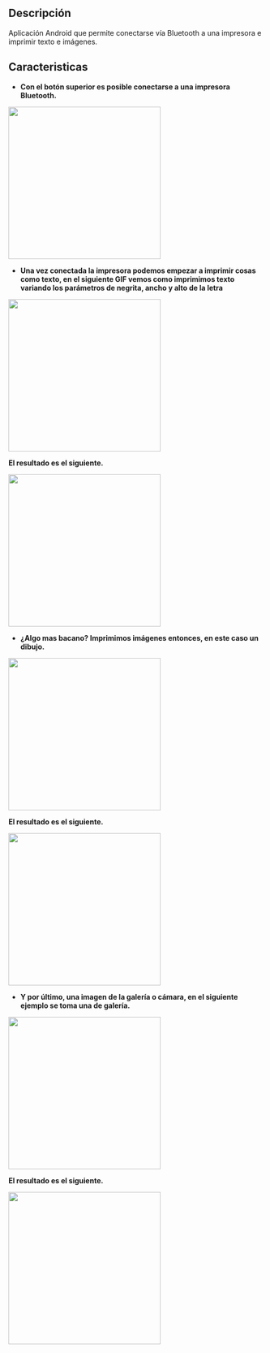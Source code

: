 ## Descripción
Aplicación Android que permite conectarse vía Bluetooth a una impresora e imprimir texto e imágenes.

## Caracteristicas

* **Con el botón superior es posible conectarse a una impresora Bluetooth.**

 <img src="https://crissalvarezh.github.io/ImagenesRepos/imgs/ImprisoraBluetooth/conectar_impresora_bluetooth.gif"  width="300px" >

* **Una vez conectada la impresora podemos empezar a imprimir cosas como texto, en el siguiente GIF vemos como imprimimos texto variando los parámetros de negrita, ancho y alto de la letra**

<img src="https://crissalvarezh.github.io/ImagenesRepos/imgs/ImprisoraBluetooth/impresion_texto.gif"  width="300px" >

 **El resultado es el siguiente.**
 
 <img src="https://crissalvarezh.github.io/ImagenesRepos/imgs/ImprisoraBluetooth/texto_impreso.jpg"  width="300px" >
 
* **¿Algo mas bacano? Imprimimos imágenes entonces, en este caso un dibujo.**

<img src="https://crissalvarezh.github.io/ImagenesRepos/imgs/ImprisoraBluetooth/imprimir_dibujo.gif"  width="300px" >

 **El resultado es el siguiente.**
 
 <img src="https://crissalvarezh.github.io/ImagenesRepos/imgs/ImprisoraBluetooth/dibujo_impreso.jpg"  width="300px" >
 
* **Y por último, una imagen de la galería o cámara, en el siguiente ejemplo se toma una de galería.**

<img src="https://crissalvarezh.github.io/ImagenesRepos/imgs/ImprisoraBluetooth/imprimir_imagen.gif"  width="300px" >

**El resultado es el siguiente.**
 
<img src="https://crissalvarezh.github.io/ImagenesRepos/imgs/ImprisoraBluetooth/imagen_impresa.jpg"  width="300px" >
